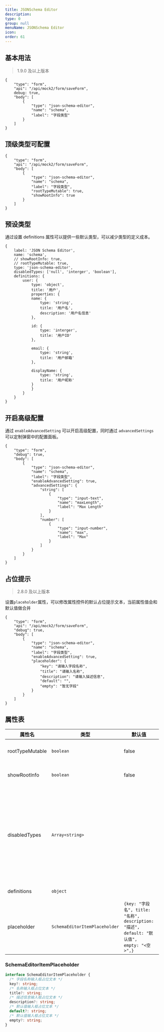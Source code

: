```yaml
---
title: JSONSchema Editor
description:
type: 0
group: null
menuName: JSONSchema Editor
icon:
order: 61
---
```


## 基本用法

> 1.9.0 及以上版本

```schema: scope="body"
{
    "type": "form",
    "api": "/api/mock2/form/saveForm",
    debug: true,
    "body": [
        {
            "type": "json-schema-editor",
            "name": "schema",
            "label": "字段类型"
        }
    ]
}
```

## 顶级类型可配置

```schema: scope="body"
{
    "type": "form",
    "api": "/api/mock2/form/saveForm",
    "body": [
        {
            "type": "json-schema-editor",
            "name": "schema",
            "label": "字段类型",
            "rootTypeMutable": true,
            "showRootInfo": true
        }
    ]
}
```

## 预设类型

通过设置 definitions 属性可以提供一些默认类型，可以减少类型的定义成本。

```schema: scope="form-item"
{
    label: 'JSON Schema Editor',
    name: 'schema',
    // showRootInfo: true,
    // rootTypeMutable: true,
    type: 'json-schema-editor',
    disabledTypes: ['null', 'interger', 'boolean'],
    definitions: {
        user: {
            type: 'object',
            title: '用户',
            properties: {
            name: {
                type: 'string',
                title: '用户名',
                description: '用户名信息'
            },

            id: {
                type: 'interger',
                title: '用户ID'
            },

            email: {
                type: 'string',
                title: '用户邮箱'
            },

            displayName: {
                type: 'string',
                title: '用户昵称'
            }
            }
        }
    }
}
```

## 开启高级配置

通过 `enableAdvancedSetting` 可以开启高级配置，同时通过 `advancedSettings` 可以定制弹窗中的配置面板。

```schema: scope="body"
{
    "type": "form",
    "debug": true,
    "body": [
        {
            "type": "json-schema-editor",
            "name": "schema",
            "label": "字段类型",
            "enableAdvancedSetting": true,
            "advancedSettings": {
                "string": [
                    {
                        "type": "input-text",
                        "name": "maxLength",
                        "label": "Max Length"
                    }
                ],
                "number": [
                    {
                        "type": "input-number",
                        "name": "max",
                        "label": "Max"
                    }
                ]
            }
        }
    ]
}
```

## 占位提示

> 2.8.0 及以上版本

设置`placeholder`属性，可以修改属性控件的默认占位提示文本，当前属性值会和默认值做合并

```schema: scope="body"
{
    "type": "form",
    "api": "/api/mock2/form/saveForm",
    "debug": true,
    "body": [
        {
            "type": "json-schema-editor",
            "name": "schema",
            "label": "字段类型",
            "enableAdvancedSetting": true,
            "placeholder": {
                "key": "请输入字段名称",
                "title": "请输入名称",
                "description": "请输入描述信息",
                "default": "",
                "empty": "暂无字段"
            }
        }
    ]
}
```

## 属性表

| 属性名          | 类型                          | 默认值                                                                                   | 说明                                                                                             | 版本    |
| --------------- | ----------------------------- | ---------------------------------------------------------------------------------------- | ------------------------------------------------------------------------------------------------ | ------- |
| rootTypeMutable | `boolean`                     | false                                                                                    | 顶级类型是否可配置                                                                               |
| showRootInfo    | `boolean`                     | false                                                                                    | 是否显示顶级类型信息                                                                             |
| disabledTypes   | `Array<string>`               |                                                                                          | 用来禁用默认数据类型，默认类型有：string、number、interger、object、number、array、boolean、null |
| definitions     | `object`                      |                                                                                          | 用来配置预设类型                                                                                 |
| placeholder     | `SchemaEditorItemPlaceholder` | `{key: "字段名", title: "名称", description: "描述", default: "默认值", empty: "<空>",}` | 属性输入控件的占位提示文本                                                                       | `2.8.0` |

### SchemaEditorItemPlaceholder

```typescript
interface SchemaEditorItemPlaceholder {
  /* 字段名称输入框占位文本 */
  key?: string;
  /* 名称输入框占位文本 */
  title?: string;
  /* 描述信息输入框占位文本 */
  description?: string;
  /* 默认值输入框占位文本 */
  default?: string;
  /* 默认值输入框占位文本 */
  empty?: string;
}
```
